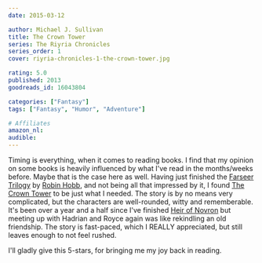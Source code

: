 ```yaml
---
date: 2015-03-12

author: Michael J. Sullivan
title: The Crown Tower
series: The Riyria Chronicles
series_order: 1
cover: riyria-chronicles-1-the-crown-tower.jpg

rating: 5.0
published: 2013
goodreads_id: 16043804

categories: ["Fantasy"]
tags: ["Fantasy", "Humor", "Adventure"]

# Affiliates
amazon_nl: 
audible: 
---
```


Timing is everything, when it comes to reading books. I find that my opinion on some books is heavily influenced by what I've read in the months/weeks before. Maybe that is the case here as well. Having just finished the [Farseer Trilogy](../_series/farseer-trilogy.md) by [Robin Hobb](../_authors/robin-hobb.md), and not being all that impressed by it, I found [The Crown Tower]() to be just what I needed. The story is by no means very complicated, but the characters are well-rounded, witty and rememberable. It's been over a year and a half since I've finished [Heir of Novron](2013-11-10-Michael-J-Sullivan---Heir-of-Novron.md) but meeting up with Hadrian and Royce again was like rekindling an old friendship. The story is fast-paced, which I REALLY appreciated, but still leaves enough to not feel rushed.

I'll gladly give this 5-stars, for bringing me my joy back in reading.
